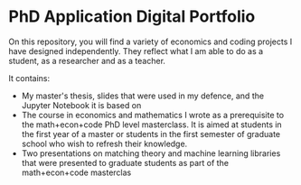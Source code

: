 # PhD Application Digital Portfolio
On this repository, you will find a variety of economics and coding projects I have designed independently. They reflect what I am able to do as a student, as a researcher and as a teacher.

It contains:
* My master's thesis, slides that were used in my defence, and the Jupyter Notebook it is based on
* The course in economics and mathematics I wrote as a prerequisite to the math+econ+code PhD level masterclass. It is aimed at students in the first year of a master or students in the first semester of graduate school who wish to refresh their knowledge.
* Two presentations on matching theory and machine learning libraries that were presented to graduate students as part of the math+econ+code masterclas
